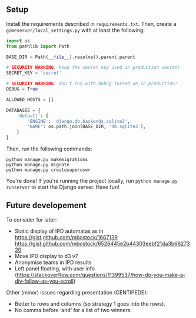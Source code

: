 
Setup
-----

Install the requirements described in `requirements.txt`. Then, create a `gameserver/local_settings.py` with at least the following:

```python
import os
from pathlib import Path

BASE_DIR = Path(__file__).resolve().parent.parent

# SECURITY WARNING: keep the secret key used in production secret!
SECRET_KEY = 'secret'

# SECURITY WARNING: don't run with debug turned on in production!
DEBUG = True

ALLOWED_HOSTS = []

DATABASES = {
    'default': {
        'ENGINE': 'django.db.backends.sqlite3',
        'NAME': os.path.join(BASE_DIR, 'db.sqlite3'),
    }
}

```

Then, run the following commands:

```shell
python manage.py makemigrations
python manage.py migrate
python manage.py createsuperuser

```

You're done! If you're running the project locally, run `python manage.py runserver` 
to start the Django server. Have fun!

Future developement
-------------------

To consider for later:

* Static display of IPD automatas as in https://gist.github.com/mbostock/1667139 https://gist.github.com/mbostock/6526445e2b44303eebf21da3b6627320
* Move IPD display to d3 v7
* Anonymise teams in IPD results
* Left panel floating, with user info (https://stackoverflow.com/questions/11399537/how-do-you-make-a-div-follow-as-you-scroll)

Other (minor) issues regarding presentation (CENTIPEDE):
- Better to rows and columns (so strategy 1 goes into the rows).
- No comma before ‘and’ for a list of two winners.